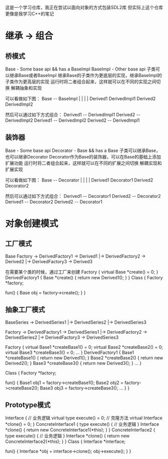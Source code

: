 这是一个学习仓库，我正在尝试以面向对象的方式包装SDL2库
但实际上这个仓库更像是我学习C++的笔记

# 继承 -> 组合

## 桥模式
Base - Some base api && has a BaseImpl
BaseImpl - Other base api
子类可以继承Base或者BaseImpl
继承Base的子类作为更底层的实现，继承BaseImpl的子类作为更高层的实现
运行时将二者组合起来，这样就可以在不同的实现之间切换
解耦抽象和实现

可以看做如下图：
Base -- BaseImpl
 |        |
 |        |
Derived1  DerivedImpl1
Derived2  DerivedImpl2

然后可以通过如下方式组合：
Derived1 -- DerivedImpl1
Derived2 -- DerivedImpl2
Derived1 -- DerivedImpl2
Derived2 -- DerivedImpl1

## 装饰器
Base - Some base api
Decorator - Base && has a Base
子类可以继承Base，也可以继承Decorator
Decorator作为Base的装饰器，可以在Base的基础上添加扩展功能
运行时将二者组合起来，这样就可以在不同的扩展之间切换
解耦实现和扩展实现

可以看做如下图：
Base -- Decorator
 |        |
 |        |
Derived1  Decorator1
Derived2  Decorator2

然后可以通过如下方式组合：
Derived1 -- Decorator1
Derived2 -- Decorator2
Derived1 -- Decorator2
Derived2 -- Decorator1



# 对象创建模式

## 工厂模式
Base
Factory  -> DerivedFactory1 -> Derived1
        |-> DerivedFactory2 -> Derived2
        |-> DerivedFactory3 -> Derived3

在需要某个类的时候，通过工厂来创建
Factory {
  virtual Base *create() = 0;
}
DerivedFactory1 {
  Base *create() {
    return new Derived1();
  }
}
Class {
  Factory *factory;

  fun() {
    Base obj = factory->create();
  }
}

## 抽象工厂模式
BaseSeries -> DerivedSeries1
           |-> DerivedSeries2
           |-> DerivedSeries3

Factory -> DerivedFactory1 -> DerivedSeries1
             |-> DerivedFactory2 -> DerivedSeries2
             |-> DerivedFactory3 -> DerivedSeries3

Factory {
  virtual Base1 *createBase1() = 0;
  virtual Base2 *createBase2() = 0;
  virtual Base3 *createBase3() = 0;
  ...
}
DerivedFactory1 {
  Base1 *createBase1() {
    return new Derived1();
  }
  Base2 *createBase2() {
    return new Derived2();
  }
  Base3 *createBase3() {
    return new Derived3();
  }
  ...
}

Class {
  Factory *factory;

  fun() {
    Base1 obj1 = factory->createBase1();
    Base2 obj2 = factory->createBase2();
    Base3 obj3 = factory->createBase3();
    ...
  }
}

## Prototype模式
Interface {
  // 业务逻辑
  virtual type execute() = 0;
  // 克隆方法
  virtual Interface *clone() = 0;
}
ConcreteInterface1 {
  type execute() {
    // 业务逻辑
  }
  Interface *clone() {
    return new ConcreteInterface1(*this);
  }
}
ConcreteInterface2 {
  type execute() {
    // 业务逻辑
  }
  Interface *clone() {
    return new ConcreteInterface2(*this);
  }
}
Class {
  Interface *interface;

  fun() {
    Interface *obj = interface->clone();
    obj->execute();
  }
}
